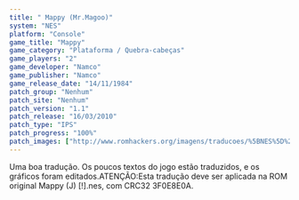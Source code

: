 ```yaml
---
title: " Mappy (Mr.Magoo)"
system: "NES"
platform: "Console"
game_title: "Mappy"
game_category: "Plataforma / Quebra-cabeças"
game_players: "2"
game_developer: "Namco"
game_publisher: "Namco"
game_release_date: "14/11/1984"
patch_group: "Nenhum"
patch_site: "Nenhum"
patch_version: "1.1"
patch_release: "16/03/2010"
patch_type: "IPS"
patch_progress: "100%"
patch_images: ["http://www.romhackers.org/imagens/traducoes/%5BNES%5D%20Mappy%20-%20Mr.Magoo%20-%201.png","http://www.romhackers.org/imagens/traducoes/%5BNES%5D%20Mappy%20-%20Mr.Magoo%20-%202.png","http://www.romhackers.org/imagens/traducoes/%5BNES%5D%20Mappy%20-%20Mr.Magoo%20-%203.png"]
---
```

Uma boa tradução. Os poucos textos do jogo estão traduzidos, e os gráficos foram editados.ATENÇÃO:Esta tradução deve ser aplicada na ROM original Mappy (J) [!].nes, com CRC32 3F0E8E0A.